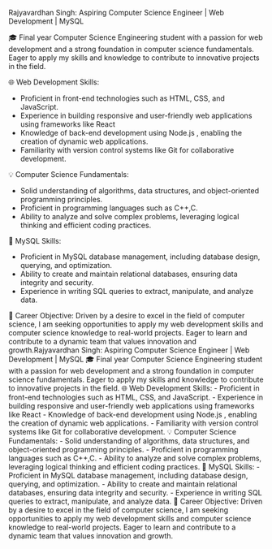 Rajyavardhan Singh: Aspiring Computer Science Engineer | Web Development | MySQL

🎓 Final year Computer Science Engineering student with a passion for web development and a strong foundation in computer science fundamentals. Eager to apply my skills and knowledge to contribute to innovative projects in the field.

🌐 Web Development Skills:
- Proficient in front-end technologies such as HTML, CSS, and JavaScript.
- Experience in building responsive and user-friendly web applications using frameworks like React 
- Knowledge of back-end development using Node.js , enabling the creation of dynamic web applications.
- Familiarity with version control systems like Git for collaborative development.

💡 Computer Science Fundamentals:
- Solid understanding of algorithms, data structures, and object-oriented programming principles.
- Proficient in programming languages such as C++,C.
- Ability to analyze and solve complex problems, leveraging logical thinking and efficient coding practices.

🔢 MySQL Skills:
- Proficient in MySQL database management, including database design, querying, and optimization.
- Ability to create and maintain relational databases, ensuring data integrity and security.
- Experience in writing SQL queries to extract, manipulate, and analyze data.

🎯 Career Objective:
Driven by a desire to excel in the field of computer science, I am seeking opportunities to apply my web development skills and computer science knowledge to real-world projects. Eager to learn and contribute to a dynamic team that values innovation and growth.Rajyavardhan Singh: Aspiring Computer Science Engineer | Web Development | MySQL 🎓 Final year Computer Science Engineering student with a passion for web development and a strong foundation in computer science fundamentals. Eager to apply my skills and knowledge to contribute to innovative projects in the field. 🌐 Web Development Skills: - Proficient in front-end technologies such as HTML, CSS, and JavaScript. - Experience in building responsive and user-friendly web applications using frameworks like React - Knowledge of back-end development using Node.js , enabling the creation of dynamic web applications. - Familiarity with version control systems like Git for collaborative development. 💡 Computer Science Fundamentals: - Solid understanding of algorithms, data structures, and object-oriented programming principles. - Proficient in programming languages such as C++,C. - Ability to analyze and solve complex problems, leveraging logical thinking and efficient coding practices. 🔢 MySQL Skills: - Proficient in MySQL database management, including database design, querying, and optimization. - Ability to create and maintain relational databases, ensuring data integrity and security. - Experience in writing SQL queries to extract, manipulate, and analyze data. 🎯 Career Objective: Driven by a desire to excel in the field of computer science, I am seeking opportunities to apply my web development skills and computer science knowledge to real-world projects. Eager to learn and contribute to a dynamic team that values innovation and growth.
